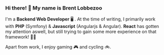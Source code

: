 ### Hi there!  :wave:  My name is Brent Lobbezoo

I'm a **Backend Web Developer** 🖥️ . At the time of writing, I primarily work with **PHP** (Symfony) & **Javascript** (Angularjs & Angular). **React** has gotten my attention aswell, but still trying to gain some more experience on that framework! 🧑‍🎓

Apart from work, I enjoy gaming 🎮 and cycling 🚲.
